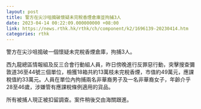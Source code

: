 ```yaml
---
layout: post
title: 警方在尖沙咀搗破懷疑未完稅香煙倉庫並拘捕3人
date: 2023-04-14 00:22:09.000000000 +08:00
link: https://news.rthk.hk/rthk/ch/component/k2/1696139-20230414.htm
categories: rthk
---
```


警方在尖沙咀搗破一個懷疑未完稅香煙倉庫，拘捕3人。

西九龍總區情報組及反三合會行動組人員，昨日傍晚進行反罪惡行動，突擊搜查彌敦道36至44號三個單位，檢獲18箱共約13萬枝未完稅香煙，市值約49萬元，應課稅值約33萬元。人員在單位內拘捕兩名非華裔男子及一名非華裔女子，年齡介乎28至46歲，涉嫌管有應課稅條例適用的貨品。
 
所有被捕人現正被扣留調查。案件稍後交由海關跟進。
